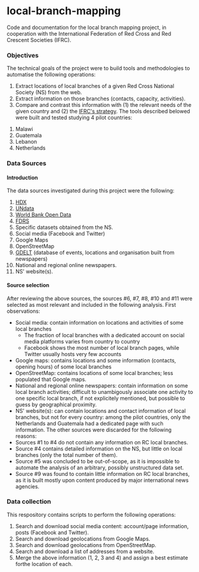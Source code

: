 # local-branch-mapping
Code and documentation for the local branch mapping project, in cooperation with the International Federation of Red Cross and Red Crescent Societies (IFRC).

### Objectives
The technical goals of the project were to build tools and methodologies to automatise the following operations:
1) Extract locations of local branches of a given Red Cross National Society (NS) from the web.
2) Extract information on those branches (contacts, capacity, activities).
3) Compare and contrast this information with (1) the relevant needs of the given country and (2) the [IFRC's strategy](https://future-rcrc.com/).
The tools described belowed were built and tested studying 4 pilot countries:
1. Malawi
2. Guatemala
3. Lebanon
4. Netherlands

### Data Sources
#### Introduction
The data sources investigated during this project were the following:
1. [HDX](https://data.humdata.org/)
2. [UNdata](http://data.un.org/)
3. [World Bank Open Data](https://data.worldbank.org/)
4. [FDRS](http://data.ifrc.org/fdrs/)
5. Specific datasets obtained from the NS.
6. Social media (Facebook and Twitter)
7. Google Maps
8. OpenStreetMap
9. [GDELT](https://www.gdeltproject.org/) (database of events, locations and organisation built from newspapers)
10. National and regional online newspapers.
11. NS' website(s).
#### Source selection
After reviewing the above sources, the sources #6, #7, #8, #10 and #11 were selected as most relevant and included in the following analysis.
First observations:
* Social media: contain information on locations and activities of some local branches
  * The fraction of local branches with a dedicated account on social media platforms varies from country to country
  * Facebook shows the most number of local branch pages, while Twitter usually hosts very few accounts
* Google maps: contains locations and some information (contacts, opening hours) of some local branches
* OpenStreetMap: contains locations of some local branches; less populated that Google maps.
* National and regional online newspapers: contain information on some local branch activities; difficult to unambigously associate one activity to one specific local branch, if not explicitely mentioned, but possible to guess by geographical proximity.
* NS' website(s): can contain locations and contact information of local branches, but not for every country: among the pilot countries, only the Netherlands and Guatemala had a dedicated page with such information.
The other sources were discarded for the following reasons:
* Sources #1 to #4 do not contain any information on RC local branches.
* Source #4 contains detailed information on the NS, but little on local branches (only the total number of them).
* Source #5 was concluded to be out-of-scope, as it is impossible to automate the analysis of an arbitrary, possibly unstructured data set.
* Source #9 was found to contain little information on RC local branches, as it is built mostly upon content produced by major international news agencies.

### Data collection
This respository contains scripts to perform the following operations:
1) Search and download social media content: account/page information, posts (Facebook and Twitter).
2) Search and download geolocations from Google Maps.
3) Search and download geolocations from OpenStreetMap.
4) Search and download a list of addresses from a website.
4) Merge the above information (1, 2, 3 and 4) and assign a best estimate forthe location of each.

